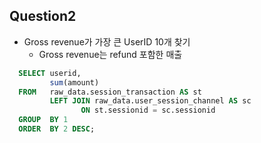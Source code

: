 ## Question2

- Gross revenue가 가장 큰 UserID 10개 찾기
  - Gross revenue는 refund 포함한 매출


```sql
  SELECT userid,
         sum(amount) 
  FROM   raw_data.session_transaction AS st
         LEFT JOIN raw_data.user_session_channel AS sc
                ON st.sessionid = sc.sessionid
  GROUP  BY 1
  ORDER  BY 2 DESC;
  ```
